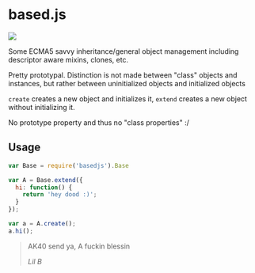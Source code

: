 # based.js
![](http://i.imgur.com/SiCJZ.jpg)

Some ECMA5 savvy inheritance/general object management including descriptor aware mixins, clones, etc.

Pretty prototypal. Distinction is not made between "class" objects and instances,
but rather between uninitialized objects and initialized objects

`create` creates a new object and initializes it,
`extend` creates a new object without initializing it.

No prototype property and thus no "class properties" :/

## Usage
```Javascript
var Base = require('basedjs').Base

var A = Base.extend({
  hi: function() {
    return 'hey dood :)';
  }
});

var a = A.create();
a.hi();
```

<blockquote>
  <p>AK40 send ya, A fuckin blessin</p>
  <cite>Lil B</cite>
</blockquote>
